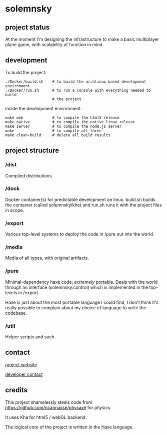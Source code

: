 # solemnsky

## project status

At the moment I'm designing the infrastructure to make a basic multiplayer plane game, with scalability of function in mind.

## development

To build the project:
    
    ./Docker/build.sh    # to build the archlinux based development environment
    ./Docker/run.sh      # to run a console with everything needed to build
                         # the project

Inside the development environment:

    make web             # to compile the html5 release 
    make native          # to compile the native linux release
    make server          # to compile the node.js server
    make                 # to compile all three
    make clean-build     # delete all build results

## project structure

### /dist

Compiled distributions.

### /dock

Docker container(s) for predictable development on linux. build.sh builds the container (called solemnsky/kha) and run.sh runs it with the project files in scope.

### /export

Various top-level systems to deploy the code in /pure out into the world.

### /media

Media of all types, with original artifacts.

### /pure

Minimal-dependency haxe code; *extremely* portable. Deals with the world through an interface (solemnsky.control) which is implemented in the top-levels in /export.

Haxe is just about the most portable language I could find, I don't think it's really possible to complain about my choice of language to write the codebase.

### /util

Helper scripts and such.

## contact 

[project website](http://solemnsky.com)

[developer contact](http://magnetic.uk.to)

## credits

This project shamelessly steals code from https://github.com/ncannasse/physaxe for physics.

It uses Kha for html5 / webGL backend.

The logical core of the project is written in the Haxe language.
